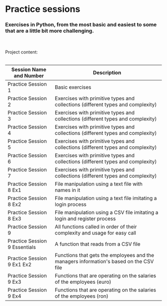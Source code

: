 # Practice sessions
### Exercises in Python, from the most basic and easiest to some that are a little bit more challenging.
<br><br/>
Project content:
<br><br/>

| Session Name and Number       | Description                                                                            |
|-------------------------------|----------------------------------------------------------------------------------------|
| Practice Session 1            | Basic exercises                                                                        |
| Practice Session 2            | Exercises with primitive types and collections (different types and complexity)        |
| Practice Session 3            | Exercises with primitive types and collections (different types and complexity)        |
| Practice Session 4            | Exercises with primitive types and collections (different types and complexity)        |
| Practice Session 5            | Exercises with primitive types and collections (different types and complexity)        |
| Practice Session 6            | Exercises with primitive types and collections (different types and complexity)        |
| Practice Session 7            | Exercises with primitive types and collections (different types and complexity)        |
| Practice Session 8 Ex1        | File manipulation using a text file with names in it                                   |
| Practice Session 8 Ex2        | File manipulation using a text file imitating a login process                          |
| Practice Session 8 Ex3        | File manipulation using a CSV file imitating a login and register process              |
| Practice Session 9            | All functions called in order of their complexity and usage for easy call              |
| Practice Session 9 Essentials | A function that reads from a CSV file                                                  |
| Practice Session 9 Ex1 Ex2    | Functions that gets the employees and the managers information's based on the CSV file |
| Practice Session 9 Ex3        | Functions that are operating on the salaries of the employees (euro)                   |
| Practice Session 9 Ex4        | Functions that are operating on the salaries of the employees (ron)                    |
